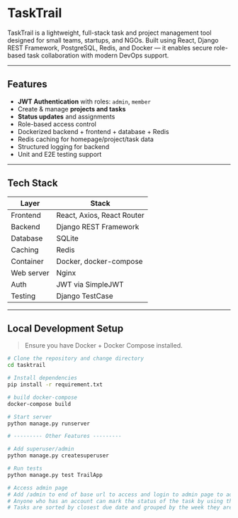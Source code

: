 # TaskTrail

TaskTrail is a lightweight, full-stack task and project management tool designed for small teams, startups, and NGOs. Built using React, Django REST Framework, PostgreSQL, Redis, and Docker — it enables secure role-based task collaboration with modern DevOps support.

---

## Features

- **JWT Authentication** with roles: `admin`, `member`
- Create & manage **projects and tasks**
- **Status updates** and assignments
- Role-based access control
- Dockerized backend + frontend + database + Redis
- Redis caching for homepage/project/task data
- Structured logging for backend
- Unit and E2E testing support

---

## Tech Stack

| Layer       | Stack                         |
|-------------|-------------------------------|
| Frontend    | React, Axios, React Router    |
| Backend     | Django REST Framework         |
| Database    | SQLite                        |
| Caching     | Redis                         |
| Container   | Docker, docker-compose        |
| Web server  | Nginx                         |
| Auth        | JWT via SimpleJWT             |
| Testing     | Django TestCase               |

---

## Local Development Setup

> Ensure you have Docker + Docker Compose installed.

```bash
# Clone the repository and change directory
cd tasktrail

# Install dependencies
pip install -r requirement.txt

# build docker-compose
docker-compose build  

# Start server
python manage.py runserver

# --------- Other Features ---------

# Add superuser/admin
python manage.py createsuperuser

# Run tests
python manage.py test TrailApp

# Access admin page
# Add /admin to end of base url to access and login to admin page to add tasks
# Anyone who has an account can mark the status of the task by using the website (Not Started, In Progress, Completed)
# Tasks are sorted by closest due date and grouped by the week they are due

